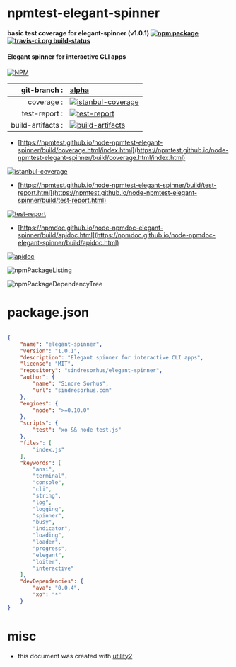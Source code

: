 # npmtest-elegant-spinner

#### basic test coverage for  elegant-spinner (v1.0.1)  [![npm package](https://img.shields.io/npm/v/npmtest-elegant-spinner.svg?style=flat-square)](https://www.npmjs.org/package/npmtest-elegant-spinner) [![travis-ci.org build-status](https://api.travis-ci.org/npmtest/node-npmtest-elegant-spinner.svg)](https://travis-ci.org/npmtest/node-npmtest-elegant-spinner)

#### Elegant spinner for interactive CLI apps

[![NPM](https://nodei.co/npm/elegant-spinner.png?downloads=true&downloadRank=true&stars=true)](https://www.npmjs.com/package/elegant-spinner)

| git-branch : | [alpha](https://github.com/npmtest/node-npmtest-elegant-spinner/tree/alpha)|
|--:|:--|
| coverage : | [![istanbul-coverage](https://npmtest.github.io/node-npmtest-elegant-spinner/build/coverage.badge.svg)](https://npmtest.github.io/node-npmtest-elegant-spinner/build/coverage.html/index.html)|
| test-report : | [![test-report](https://npmtest.github.io/node-npmtest-elegant-spinner/build/test-report.badge.svg)](https://npmtest.github.io/node-npmtest-elegant-spinner/build/test-report.html)|
| build-artifacts : | [![build-artifacts](https://npmtest.github.io/node-npmtest-elegant-spinner/glyphicons_144_folder_open.png)](https://github.com/npmtest/node-npmtest-elegant-spinner/tree/gh-pages/build)|

- [https://npmtest.github.io/node-npmtest-elegant-spinner/build/coverage.html/index.html](https://npmtest.github.io/node-npmtest-elegant-spinner/build/coverage.html/index.html)

[![istanbul-coverage](https://npmtest.github.io/node-npmtest-elegant-spinner/build/screenCapture.buildCi.browser.%252Ftmp%252Fbuild%252Fcoverage.lib.html.png)](https://npmtest.github.io/node-npmtest-elegant-spinner/build/coverage.html/index.html)

- [https://npmtest.github.io/node-npmtest-elegant-spinner/build/test-report.html](https://npmtest.github.io/node-npmtest-elegant-spinner/build/test-report.html)

[![test-report](https://npmtest.github.io/node-npmtest-elegant-spinner/build/screenCapture.buildCi.browser.%252Ftmp%252Fbuild%252Ftest-report.html.png)](https://npmtest.github.io/node-npmtest-elegant-spinner/build/test-report.html)

- [https://npmdoc.github.io/node-npmdoc-elegant-spinner/build/apidoc.html](https://npmdoc.github.io/node-npmdoc-elegant-spinner/build/apidoc.html)

[![apidoc](https://npmdoc.github.io/node-npmdoc-elegant-spinner/build/screenCapture.buildCi.browser.%252Ftmp%252Fbuild%252Fapidoc.html.png)](https://npmdoc.github.io/node-npmdoc-elegant-spinner/build/apidoc.html)

![npmPackageListing](https://npmtest.github.io/node-npmtest-elegant-spinner/build/screenCapture.npmPackageListing.svg)

![npmPackageDependencyTree](https://npmtest.github.io/node-npmtest-elegant-spinner/build/screenCapture.npmPackageDependencyTree.svg)



# package.json

```json

{
    "name": "elegant-spinner",
    "version": "1.0.1",
    "description": "Elegant spinner for interactive CLI apps",
    "license": "MIT",
    "repository": "sindresorhus/elegant-spinner",
    "author": {
        "name": "Sindre Sorhus",
        "url": "sindresorhus.com"
    },
    "engines": {
        "node": ">=0.10.0"
    },
    "scripts": {
        "test": "xo && node test.js"
    },
    "files": [
        "index.js"
    ],
    "keywords": [
        "ansi",
        "terminal",
        "console",
        "cli",
        "string",
        "log",
        "logging",
        "spinner",
        "busy",
        "indicator",
        "loading",
        "loader",
        "progress",
        "elegant",
        "loiter",
        "interactive"
    ],
    "devDependencies": {
        "ava": "0.0.4",
        "xo": "*"
    }
}
```



# misc
- this document was created with [utility2](https://github.com/kaizhu256/node-utility2)
